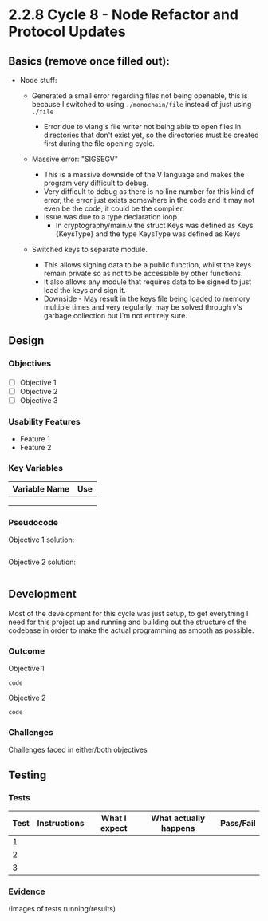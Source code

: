 # 2.2.8 Cycle 8 - Node Refactor and Protocol Updates

## Basics (remove once filled out):

* Node stuff:
  * Generated a small error regarding files not being openable, this is because I switched to using `./monochain/file` instead of just using `./file`
    * Error due to vlang's file writer not being able to open files in directories that don't exist yet, so the directories must be created first during the file opening cycle.
  * Massive error: "SIGSEGV"
    * This is a massive downside of the V language and makes the program very difficult to debug.
    * Very difficult to debug as there is no line number for this kind of error, the error just exists somewhere in the code and it may not even be the code, it could be the compiler.
    * Issue was due to a type declaration loop.
      * In cryptography/main.v the struct Keys was defined as Keys {KeysType} and the type KeysType was defined as Keys
  *   Switched keys to separate module.

      * This allows signing data to be a public function, whilst the keys remain private so as not to be accessible by other functions.
      * It also allows any module that requires data to be signed to just load the keys and sign it.
      * Downside - May result in the keys file being loaded to memory multiple times and very regularly, may be solved through v's garbage collection but I'm not entirely sure.&#x20;



## Design

### Objectives

####

* [ ] Objective 1
* [ ] Objective 2
* [ ] Objective 3

### Usability Features

* Feature 1
* Feature 2

### Key Variables

| Variable Name | Use |
| ------------- | --- |
|               |     |
|               |     |
|               |     |

### Pseudocode

Objective 1 solution:

```
```

Objective 2 solution:

```
```

## Development

Most of the development for this cycle was just setup, to get everything I need for this project up and running and building out the structure of the codebase in order to make the actual programming as smooth as possible.

### Outcome

Objective 1

```
code
```

Objective 2

```
code
```

### Challenges

Challenges faced in either/both objectives

## Testing

### Tests

| Test | Instructions | What I expect | What actually happens | Pass/Fail |
| ---- | ------------ | ------------- | --------------------- | --------- |
| 1    |              |               |                       |           |
| 2    |              |               |                       |           |
| 3    |              |               |                       |           |

### Evidence

(Images of tests running/results)
